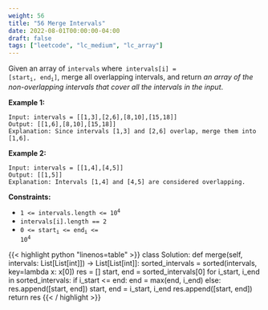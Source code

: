 ```yaml
---
weight: 56
title: "56 Merge Intervals"
date: 2022-08-01T00:00:00-04:00
draft: false
tags: ["leetcode", "lc_medium", "lc_array"]
---
```


Given an array of `intervals` where<code> intervals[i] = [start<sub>i</sub>, end<sub>i</sub>]</code>, merge all overlapping intervals, and return _an array of the non-overlapping intervals that cover all the intervals in the input_.

**Example 1:**
```
Input: intervals = [[1,3],[2,6],[8,10],[15,18]]
Output: [[1,6],[8,10],[15,18]]
Explanation: Since intervals [1,3] and [2,6] overlap, merge them into [1,6].
```
**Example 2:**
```
Input: intervals = [[1,4],[4,5]]
Output: [[1,5]]
Explanation: Intervals [1,4] and [4,5] are considered overlapping.
```

**Constraints:**
- <code>1 <= intervals.length <= 10<sup>4</sup></code>
- `intervals[i].length == 2`
- <code>0 <= start<sub>i</sub> <= end<sub>i</sub> <= 10<sup>4</sup></code>

<div class="tabs"></div>
<div class="tab-content">
<div id="python" class="lang">
{{< highlight python "linenos=table" >}}
class Solution:
    def merge(self, intervals: List[List[int]]) -> List[List[int]]:
        sorted_intervals = sorted(intervals, key=lambda x: x[0])
        res = []
        start, end = sorted_intervals[0]
        for i_start, i_end in sorted_intervals:
            if i_start <= end:
                end = max(end, i_end)
            else:
                res.append([start, end])
                start, end = i_start, i_end
        res.append([start, end])
        return res
{{< / highlight >}}
</div>
</div>
